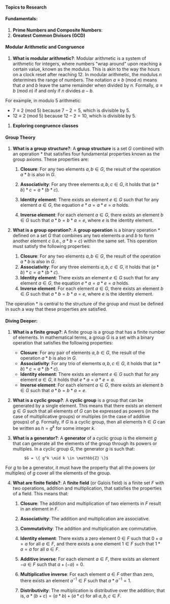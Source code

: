 #### Topics to Research

#### Fundamentals:

  1. **Prime Numbers and Composite Numbers**:
  1. **Greatest Common Divisors (GCD)**

#### Modular Arithmetic and Congruence

1. **What is modular arithmetic?**: Modular arithmetic is a system of arithmetic for integers, where numbers "wrap around" upon reaching a certain value, known as the modulus. This is akin to the way the hours on a clock reset after reaching 12. In modular arithmetic, the modulus $n$ determines the range of numbers. The notation $a \equiv b \ (\text{mod} \ n)$ means that $a$ and $b$ leave the same remainder when divided by $n$. Formally, $a \equiv b \ (\text{mod} \ n)$ if and only if $n$ divides $a - b$.

For example, in modulo 5 arithmetic:
- $7 \equiv 2 \ (\text{mod} \ 5)$ because $7 - 2 = 5$, which is divisible by 5.
- $12 \equiv 2 \ (\text{mod} \ 5)$ because $12 - 2 = 10$, which is divisible by 5.

1. **Exploring congruence classes**

#### Group Theory

1. **What is a group structure?**: A **group structure** is a set $G$ combined with an operation * that satisfies four fundamental properties known as the group axioms. These properties are:

    1. **Closure**: For any two elements $a, b \in G$, the result of the operation $a * b$ is also in $G$.

    2. **Associativity**: For any three elements $a, b, c \in G$, it holds that $(a * b) * c = a * (b * c)$.

    3. **Identity element**: There exists an element $e \in G$ such that for any element $a \in G$, the equation $e * a = a * e = a$ holds.

    4. **Inverse element**: For each element $a \in G$, there exists an element $b \in G$ such that $a * b = b * a = e$, where $e$ is the identity element.

1. **What is a group operation?**: A **group operation** is a binary operation $*$ defined on a set $G$ that combines any two elements $a$ and $b$ to form another element $c$ (i.e., $a * b = c$) within the same set. This operation must satisfy the following properties:

    1. **Closure**: For any two elements $a, b \in G$, the result of the operation $a * b$ is also in $G$.
    2. **Associativity**: For any three elements $a, b, c \in G$, it holds that $(a * b) * c = a * (b * c)$.
    3. **Identity element**: There exists an element $e \in G$ such that for any element $a \in G$, the equation $e * a = a * e = a$ holds.
    4. **Inverse element**: For each element $a \in G$, there exists an element $b \in G$ such that $a * b = b * a = e$, where $e$ is the identity element.

The operation $*$ is central to the structure of the group and must be defined in such a way that these properties are satisfied.

#### Diving Deeper:

1. **What is a finite group?**: A finite group is a group that has a finite number of elements. In mathematical terms, a group G is a set with a binary operation that satisfies the following properties:

    - **Closure**: For any pair of elements $a, b \in G$, the result of the operation $a * b$ is also in $G$.
    - **Associativity**: For any trio of elements $a, b, c \in G$, it holds that $(a * b) * c = a * (b * c)$.
    - **Identity element**: There exists an element $e \in G$ such that for any element $a \in G$, it holds that $e * a = a * e = a$.
    - **Inverse element**: For each element $a \in G$, there exists an element $b \in G$ such that $a * b = b * a = e$.

2. **What is a cyclic group?**: A **cyclic group** is a group that can be generated by a single element. This means that there exists an element $g \in G$ such that all elements of $G$ can be expressed as powers (in the case of multiplicative groups) or multiples (in the case of additive groups) of $g$. Formally, if $G$ is a cyclic group, then all elements $h \in G$ can be written as $h = g^k$ for some integer $k$.

3. **What is a generator?**: A **generator** of a cyclic group is the element $g$ that can generate all the elements of the group through its powers or multiples. In a cyclic group $G$, the generator $g$ is such that:

            $G = \{ g^k \mid k \in \mathbb{Z} \}$

For $g$ to be a generator, it must have the property that all the powers (or multiples) of $g$ cover all the elements of the group.


4. **What are finite fields?**: A **finite field** (or Galois field) is a finite set $F$ with two operations, addition and multiplication, that satisfies the properties of a field. This means that:

    1. **Closure**: The addition and multiplication of two elements in $F$ result in an element in $F$.

    2. **Associativity**: The addition and multiplication are associative.
    3. **Commutativity**: The addition and multiplication are commutative.

    4. **Identity element**: There exists a zero element $0 \in F$ such that $0 + a = a$ for all $a \in F$, and there exists a one element $1 \in F$ such that $1 * a = a$ for all $a \in F$.

    5. **Additive inverse**: For each element $a \in F$, there exists an element $-a \in F$ such that $a + (-a) = 0$.

    6. **Multiplicative inverse**: For each element $a \in F$ other than zero, there exists an element $a^{-1} \in F$ such that $a * a^{-1} = 1$.

    7. **Distributivity**: The multiplication is distributive over the addition; that is, $a * (b + c) = (a * b) + (a * c)$ for all $a, b, c \in F$.

